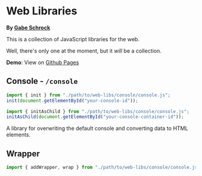 # Web Libraries

**By [Gabe Schrock](https://github.com/gabeschrock)**

This is a collection of JavaScript libraries for the web. 

Well, there's only one at the moment, but it *will* be a collection.

**Demo**: View on [Github Pages](https://gabeschrock.github.io/web-libs/)

## Console - `/console`
```javascript
import { init } from "./path/to/web-libs/console/console.js";
init(document.getElementById("your-console-id"));
```
```javascript
import { initAsChild } from "./path/to/web-libs/console/console.js";
initAsChild(document.getElementById("your-console-container-id"));
```
A library for overwriting the default console and converting data to HTML elements. 

## Wrapper
```javascript
import { addWrapper, wrap } from "./path/to/web-libs/console/console.js";
```
